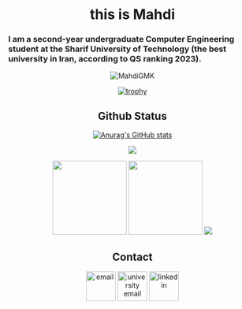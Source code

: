 <div align="center">

<h1>this is Mahdi</h1>

<h3 style="direction: ltr; text-align: left;">I am a second-year undergraduate Computer Engineering student at the Sharif University of Technology (the best university in Iran, according to QS ranking 2023).</h3>

<p> <img src="https://komarev.com/ghpvc/?username=MahdiGMK&label=Profile%20views&color=0e75b6&style=flat" alt="MahdiGMK" /> </p>

[![trophy](https://github-profile-trophy.vercel.app/?username=MahdiGMK&theme=onedark&title=Stars,Organizations,MultiLanguage,Commits,Repositories,Experience,PullRequests&row=2&column=3)](https://github.com/ryo-ma/github-profile-trophy)

## Github Status

[![Anurag's GitHub stats](https://github-readme-stats.vercel.app/api?username=MahdiGMK&show_icons=true&theme=radical)](https://github.com/anuraghazra/github-readme-stats)

<td colspan=2 align = "center">
  <img src="http://github-profile-summary-cards.vercel.app/api/cards/profile-details?username=MahdiGMK&theme=tokyonight" />
</td>

<p align="center">
  <img height="150px" width="auto" src ="https://github-readme-stats.vercel.app/api?username=MahdiGMK&show_icons=true&count_private=true&theme=darcula&hide_border=true&hide=issues,contribs&bg_color=00000000">
  <img height="150px" width="auto" src ="https://github-readme-stats.vercel.app/api/top-langs/?username=MahdiGMK&layout=compact&hide_border=true&theme=darcula&bg_color=00000000&langs_count=6&hide=jupyter%20notebook,tex,css,php">
  <img src ="https://github-readme-streak-stats.herokuapp.com?user=imanm02&theme=darcula&hide_border=true&background=FFFFFF00">
  <br>
</p>

## Contact

<!-- <a href="https://mahdi-bahramian.com"><img src="https://img.icons8.com/fluent/96/000000/domain.png" alt="darkwood" width="60" height="60"/></a> -->
<a href="mailto:mbahramiand@gmail.com"><img src="https://img.icons8.com/color/96/000000/gmail.png" alt="email" width="60" height="60"/></a>
<a href="mailto:bahram.mahdi83@sharif.edu"><img src="https://img.icons8.com/stickers/100/000000/education.png" alt="university email" width="60" height="60"/></a>
<a href="https://www.linkedin.com/in/mahdi-bahramian/"><img src="https://img.icons8.com/color/96/000000/linkedin.png" alt="linkedin" width="60" height="60"/></a>

</div>
